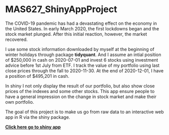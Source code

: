 # MAS627_ShinyAppProject

The COVID-19 pandemic has had a devastating effect on the economy in the United States. In early March 2020, the first lockdowns began and the stock market plunged. After this initial reaction, however, the market recovered.  

I use some stock information downloaded by myself at the beginning of winter holidays through package **tidyquant**. And I assume an intial position of \$250,000 in cash on 2020-07-01 and invest 6 stocks using investment advice before 1st July from ETF. I track the value of my portfolio using last close prices through the fall to 2020-11-30. At the end of 2020-12-01, I have a position of \$495,201 in cash.  

In shiny I not only display the result of our portfolio, but also show close prices of the indexes and some other stocks. This app ensure people to have a general impression on the change in stock market and make their own portfolio.  

The goal of this project is to make us go from raw data to an interactive web app in R via the shiny package.  

[**Click here go to shiny app**](https://wenjinsummer-zhang.shinyapps.io/Shinyapp/)
